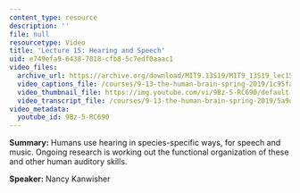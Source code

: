 ```yaml
---
content_type: resource
description: ''
file: null
resourcetype: Video
title: 'Lecture 15: Hearing and Speech'
uid: e749efa9-6438-7018-cfb8-5c7edf0aaac1
video_files:
  archive_url: https://archive.org/download/MIT9.13S19/MIT9_13S19_lec15_300k.mp4
  video_captions_file: /courses/9-13-the-human-brain-spring-2019/1c95fa7b00395f7fa4f4ac6d05bccc0e_9Bz-5-RC690.vtt
  video_thumbnail_file: https://img.youtube.com/vi/9Bz-5-RC690/default.jpg
  video_transcript_file: /courses/9-13-the-human-brain-spring-2019/5a9ded359713eb45eeee71053b69ee50_9Bz-5-RC690.pdf
video_metadata:
  youtube_id: 9Bz-5-RC690
---
```


**Summary:** Humans use hearing in species-specific ways, for speech and music. Ongoing research is working out the functional organization of these and other human auditory skills.

**Speaker:** Nancy Kanwisher